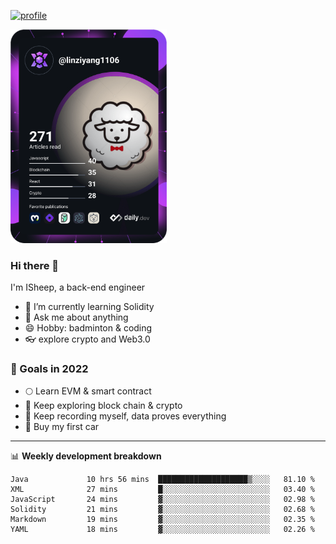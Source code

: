 [![profile](http://img.codelin.xyz/hello-im-isheep.svg)](https://www.calligrapher.ai/)

<a href="https://app.daily.dev/linziyang1106"><img src="/devcard.png" width="250" alt="ISheep's Dev Card"/></a>

### Hi there 🐏

I'm ISheep, a back-end engineer

- 🔭 I’m currently learning Solidity
- 💬 Ask me about anything
- 😄 Hobby: badminton & coding
- 👓 explore crypto and Web3.0

### 🚀 Goals in 2022
+ 🌕 Learn EVM & smart contract
+ 🤔 Keep exploring block chain & crypto
+ 🐏 Keep recording myself, data proves everything
+ 🚗 Buy my first car

-------

📊 **Weekly development breakdown**
<!--START_SECTION:waka-->

```text
Java             10 hrs 56 mins  ████████████████████▒░░░░   81.10 %
XML              27 mins         █░░░░░░░░░░░░░░░░░░░░░░░░   03.40 %
JavaScript       24 mins         ▓░░░░░░░░░░░░░░░░░░░░░░░░   02.98 %
Solidity         21 mins         ▓░░░░░░░░░░░░░░░░░░░░░░░░   02.68 %
Markdown         19 mins         ▓░░░░░░░░░░░░░░░░░░░░░░░░   02.35 %
YAML             18 mins         ▓░░░░░░░░░░░░░░░░░░░░░░░░   02.26 %
```

<!--END_SECTION:waka-->

